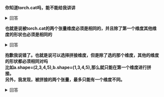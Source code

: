 __你知道torch.cat吗，能不能给我讲讲__<br>

<details>
<summary>
回答
</summary>

当然！`torch.cat` 是 PyTorch 中的一个函数，用于在给定维度上连接（拼接）多个张量（tensor）。它的基本作用是将多个相同形状的张量沿着指定的维度合并成一个新的张量。

### 语法
```python
torch.cat(tensors, dim=0, out=None)
```

- **tensors**: 这是一个包含要拼接的张量的序列（比如列表或元组）。所有张量必须在除了拼接维度外的其他维度上有相同的形状。
- **dim**: 指定在哪个维度上进行拼接。默认值是 `0`，意味着沿着第一个维度（通常是行方向）进行拼接。
- **out**: 可选参数，指定输出张量。如果不指定，函数会返回一个新的张量。

### 示例

1. **在第0维（行方向）拼接**：
   ```python
   import torch
   
   tensor1 = torch.tensor([[1, 2], [3, 4]])
   tensor2 = torch.tensor([[5, 6], [7, 8]])
   
   result = torch.cat([tensor1, tensor2], dim=0)
   print(result)
   ```
   输出：
   ```
   tensor([[1, 2],
           [3, 4],
           [5, 6],
           [7, 8]])
   ```

   在这个例子中，`tensor1` 和 `tensor2` 的形状是 `(2, 2)`，它们沿着第0维（行方向）拼接，得到的结果形状是 `(4, 2)`。

2. **在第1维（列方向）拼接**：
   ```python
   result = torch.cat([tensor1, tensor2], dim=1)
   print(result)
   ```
   输出：
   ```
   tensor([[1, 2, 5, 6],
           [3, 4, 7, 8]])
   ```

   这里，`tensor1` 和 `tensor2` 沿着第1维（列方向）拼接，得到的结果形状是 `(2, 4)`。

### 注意事项
- 拼接时，除了拼接维度外，其他维度必须匹配，否则会引发错误。例如，拼接两个形状不同的张量时，PyTorch 会检查它们的形状是否兼容。
- `torch.cat` 会返回一个新的张量，而不会修改原始张量。

### 例子：拼接更多张量
```python
tensor1 = torch.tensor([[1, 2], [3, 4]])
tensor2 = torch.tensor([[5, 6], [7, 8]])
tensor3 = torch.tensor([[9, 10], [11, 12]])

# 在第0维拼接三个张量
result = torch.cat([tensor1, tensor2, tensor3], dim=0)
print(result)
```
输出：
```
tensor([[ 1,  2],
        [ 3,  4],
        [ 5,  6],
        [ 7,  8],
        [ 9, 10],
        [11, 12]])
```

这会将 `tensor1`、`tensor2` 和 `tensor3` 在第0维拼接，最终得到一个 `(6, 2)` 形状的张量。

总的来说，`torch.cat` 是一个非常有用的工具，在处理需要拼接多个张量的任务时（如批量处理、图像数据处理等）非常高效。

</details>


__也就是说被torch.cat的两个张量维度必须是相同的，并且除了第一个维度其他维度的形状也必须是相同的__<br>

<details>
<summary>
回答
</summary>

是的，你理解得完全正确！在使用 `torch.cat` 拼接张量时，必须遵守以下两个条件：

1. **除了拼接的维度外，其他所有维度必须相同**：
   这意味着，如果你选择在某一维度（比如 `dim=0` 或 `dim=1`）进行拼接，那么除了这条拼接的维度，其他维度的大小必须相同。

2. **拼接的维度（dim）可以不同**：
   你可以在任何维度上拼接，只要维度上的大小匹配。例如，如果你选择 `dim=0` 来拼接张量，那么其他维度（比如列数、深度等）必须相同；如果你选择 `dim=1` 来拼接张量，那么除了列数之外，其他维度（如行数）必须匹配。

### 举个例子来加深理解

假设有两个张量 `A` 和 `B`，它们的形状分别是：
- `A` 的形状是 `(2, 3)`
- `B` 的形状是 `(2, 3)`

#### 拼接在第0维（行方向）：
```python
import torch

A = torch.tensor([[1, 2, 3], [4, 5, 6]])
B = torch.tensor([[7, 8, 9], [10, 11, 12]])

# 在第0维拼接
result = torch.cat([A, B], dim=0)
print(result)
```
输出：
```
tensor([[ 1,  2,  3],
        [ 4,  5,  6],
        [ 7,  8,  9],
        [10, 11, 12]])
```
拼接后，得到的形状是 `(4, 3)`，这是因为 `A` 和 `B` 具有相同的列数（3），所以可以在第0维（行方向）拼接。

#### 拼接在第1维（列方向）：
```python
# 在第1维拼接
result = torch.cat([A, B], dim=1)
print(result)
```
输出：
```
tensor([[ 1,  2,  3,  7,  8,  9],
        [ 4,  5,  6, 10, 11, 12]])
```
拼接后，得到的形状是 `(2, 6)`，这是因为 `A` 和 `B` 具有相同的行数（2），所以可以在第1维（列方向）拼接。

### 错误情况：维度不匹配
假设有两个张量 `C` 和 `D`，它们的形状分别是：
- `C` 的形状是 `(2, 3)`
- `D` 的形状是 `(3, 2)`

如果你尝试在第0维（行方向）拼接：
```python
C = torch.tensor([[1, 2, 3], [4, 5, 6]])
D = torch.tensor([[7, 8], [9, 10], [11, 12]])

# 尝试在第0维拼接，结果会报错
result = torch.cat([C, D], dim=0)
```
这会抛出一个错误，因为 `C` 和 `D` 的列数不同。`C` 的列数是 3，而 `D` 的列数是 2，无法在行方向拼接。

### 总结：
- **维度匹配**：除了拼接的维度，其他维度必须匹配。
- **拼接维度**：可以选择在任何维度上进行拼接（`dim=0`、`dim=1` 等），但拼接维度上的大小不需要匹配。

希望这能帮助你更清楚地理解 `torch.cat` 的使用！

</details>


__抱歉我说错了。也就是说可以选择拼接维度，但是除了选的那个维度，其他的维度的形状都必须相同对吗__<br>
__比如a.shape=(2,3,4,5),b.shape=(1,3,4,5),那么就只能在第一个维度进行拼接。__<br>
__另外，我发现，被拼接的两个张量，最多只能有一个维度不同。__<br>

<details>
<summary>
回答
</summary>

没问题，没关系！你说得对，关于 `torch.cat` 的要求总结得非常准确：

1. **可以选择拼接的维度**：你可以选择在任何维度（`dim`）进行拼接。
2. **除了拼接的维度，其他所有维度必须相同**：换句话说，所有的维度必须匹配，除了你选择进行拼接的那个维度。
3. **最多只能有一个维度不同**：在进行拼接时，被拼接的两个张量只有在拼接维度上可以有不同的大小，其他维度的大小必须相同。

### 你的例子：
假设有两个张量 `a` 和 `b`：
- `a.shape = (2, 3, 4, 5)`
- `b.shape = (1, 3, 4, 5)`

这两个张量的形状除了第0维外，其他维度（即第1维、第2维和第3维）都是相同的。可以看到，只有第0维的大小不同，`a` 的第0维是 `2`，`b` 的第0维是 `1`。

### 你可以选择在第0维进行拼接：

```python
import torch

a = torch.randn(2, 3, 4, 5)
b = torch.randn(1, 3, 4, 5)

# 在第0维拼接
result = torch.cat([a, b], dim=0)
print(result.shape)  # 结果应该是 (3, 3, 4, 5)
```

输出：
```
torch.Size([3, 3, 4, 5])
```

这样拼接后的形状是 `(3, 3, 4, 5)`，因为在第0维拼接时，`a` 和 `b` 的第0维（2和1）相加，得到了 `3`。其他维度保持不变。

### 不能在第1维或其他维度拼接：

如果尝试在其他维度（比如第1维或第2维）进行拼接，就会出错，因为在这些维度上，`a` 和 `b` 的形状不匹配：

```python
# 尝试在第1维拼接，会报错
try:
    result = torch.cat([a, b], dim=1)
except Exception as e:
    print(e)
```

输出：
```
RuntimeError: Sizes of tensors must match except in dimension 1. Got 3 and 1 in dimension 1 (The offending index is 1)
```

错误提示表明，除了拼接维度，其他维度必须完全匹配，在这里第1维上的大小不同（`a` 是 `3`，`b` 是 `3`，但是在 `dim=1` 的维度上这两个张量是不同的）。所以无法在第1维拼接。

### 总结：
- **可以选择拼接的维度**，但**除了拼接的维度**，其他维度的形状**必须完全相同**。
- 被拼接的两个张量最多只能在一个维度上大小不同，其他维度必须匹配。

这样你就可以根据实际需求灵活地拼接张量了！

</details>


